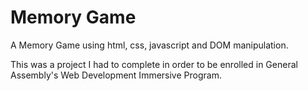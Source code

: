 # Memory Game
A Memory Game using html, css, javascript and DOM manipulation. 

This was a project I had to complete in order to be enrolled in General Assembly's Web Development Immersive Program.
